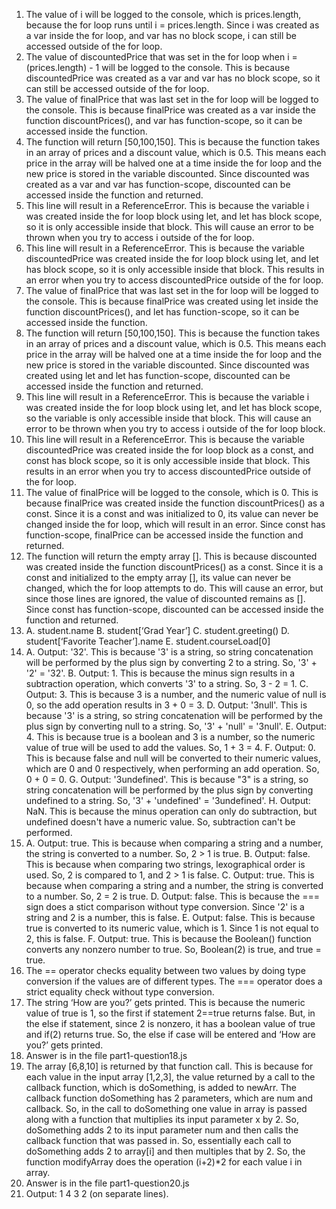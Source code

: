1. The value of i will be logged to the console, which is prices.length, because the for loop runs until i = prices.length. Since i was created as a var inside the for loop, and var has no block scope, i can still be accessed outside of the for loop.
2. The value of discountedPrice that was set in the for loop when i = (prices.length) - 1 will be logged to the console. This is because discountedPrice was created as a var and var has no block scope, so it can still be accessed outside of the for loop.
3. The value of finalPrice that was last set in the for loop will be logged to the console. This is because finalPrice was created as a var inside the function discountPrices(), and var has function-scope, so it can be accessed inside the function.
4. The function will return [50,100,150]. This is because the function takes in an array of prices and a discount value, which is 0.5. This means each price in the array will be halved one at a time inside the for loop and the new price is stored in the variable discounted. Since discounted was created as a var and var has function-scope, discounted can be accessed inside the function and returned.
5. This line will result in a ReferenceError. This is because the variable i was created inside the for loop block using let, and let has block scope, so it is only accessible inside that block. This will cause an error to be thrown when you try to access i outside of the for loop.
6. This line will result in a ReferenceError. This is because the variable discountedPrice was created inside the for loop block using let, and let has block scope, so it is only accessible inside that block. This results in an error when you try to access discountedPrice outside of the for loop.
7. The value of finalPrice that was last set in the for loop will be logged to the console. This is because finalPrice was created using let inside the function discountPrices(), and let has function-scope, so it can be accessed inside the function.
8. The function will return [50,100,150]. This is because the function takes in an array of prices and a discount value, which is 0.5. This means each price in the array will be halved one at a time inside the for loop and the new price is stored in the variable discounted. Since discounted was created using let and let has function-scope, discounted can be accessed inside the function and returned.
9. This line will result in a ReferenceError. This is because the variable i was created inside the for loop block using let, and let has block scope, so the variable is only accessible inside that block. This will cause an error to be thrown when you try to access i outside of the for loop block.
10. This line will result in a ReferenceError. This is because the variable discountedPrice was created inside the for loop block as a const, and const has block scope, so it is only accessible inside that block. This results in an error when you try to access discountedPrice outside of the for loop.
11. The value of finalPrice will be logged to the console, which is 0. This is because finalPrice was created inside the function discountPrices() as a const. Since it is a const and was initialized to 0, its value can never be changed inside the for loop, which will result in an error. Since const has function-scope, finalPrice can be accessed inside the function and returned.
12. The function will return the empty array []. This is because discounted was created inside the function discountPrices() as a const. Since it is a const and initialized to the empty array [], its value can never be changed, which the for loop attempts to do. This will cause an error, but since those lines are ignored, the value of discounted remains as []. Since const has function-scope, discounted can be accessed inside the function and returned.
13. A. student.name
    B. student[‘Grad Year’]
    C. student.greeting()
    D. student[‘Favorite Teacher’].name
    E. student.courseLoad[0]
14. A. Output: '32'. This is because '3' is a string, so string concatenation will be performed by the  plus sign by converting 2 to a string. So, '3' + '2' = '32'.
    B. Output: 1. This is because the minus sign results in a subtraction operation, which converts '3' to a string. So, 3 - 2 = 1.
    C. Output: 3. This is because 3 is a number, and the numeric value of null is 0, so the add operation results in 3 + 0 = 3.
    D. Output: '3null'. This is because '3' is a string, so string concatenation will be performed by the  plus sign by converting null to a string. So, '3' + 'null' = '3null'.
    E. Output: 4. This is because true is a boolean and 3 is a number, so the numeric value of true will be used to add the values. So, 1 + 3 = 4.
    F. Output: 0. This is because false and null will be converted to their numeric values, which are 0 and 0 respectively, when performing an add operation. So, 0 + 0 = 0.
    G. Output: '3undefined'. This is because "3" is a string, so string concatenation will be performed by the plus sign by converting undefined to a string. So, '3' + 'undefined' = '3undefined'.
    H. Output: NaN. This is because the minus operation can only do subtraction, but undefined doesn't have a numeric value. So, subtraction can't be performed.
15. A. Output: true. This is because when comparing a string and a number, the string is converted to a number. So, 2 > 1 is true.
    B. Output: false. This is because when comparing two strings, lexographical order is used. So, 2 is compared to 1, and 2 > 1 is false.
    C. Output: true. This is because when comparing a string and a number, the string is converted to a number. So, 2 = 2 is true.
    D. Output: false. This is because the === sign does a stict comparison without type conversion. Since '2' is a string and 2 is a number, this is false.
    E. Output: false. This is because true is converted to its numeric value, which is 1. Since 1 is not equal to 2, this is false.
    F. Output: true. This is because the Boolean() function converts any nonzero number to true. So, Boolean(2) is true, and true = true.
16. The == operator checks equality between two values by doing type conversion if the values are of different types. The === operator does a strict equality check without type conversion.
17. The string ‘How are you?’ gets printed. This is because the numeric value of true is 1, so the first if statement 2==true returns false. But, in the else if statement, since 2 is nonzero, it has a boolean value of true and if(2) returns true. So, the else if case will be entered and ‘How are you?’ gets printed.
18. Answer is in the file part1-question18.js
19. The array [6,8,10] is returned by that function call. This is because for each value in the input array [1,2,3], the value returned by a call to the callback function, which is doSomething, is added to newArr. The callback function doSomething has 2 parameters, which are num and callback. So, in the call to doSomething one value in array is passed along with a function that multiplies its input parameter x by 2. So, doSomething adds 2 to its input parameter num and then calls the callback function that was passed in. So, essentially each call to doSomething adds 2 to array[i] and then multiples that by 2. So, the function modifyArray does the operation (i+2)*2 for each value i in array.
20. Answer is in the file part1-question20.js
21. Output: 1 4 3 2 (on separate lines). 